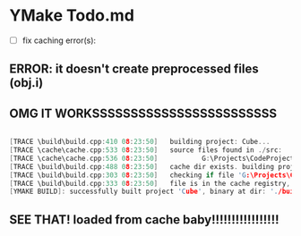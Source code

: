 # YMake Todo.md

- [ ] fix caching error(s):

## ERROR: it doesn't create preprocessed files (obj.i)


## OMG IT WORKSSSSSSSSSSSSSSSSSSSSSSSS

```cpp

[TRACE \build\build.cpp:410 08:23:50]   building project: Cube...
[TRACE \cache\cache.cpp:533 08:23:50]   source files found in ./src:
[TRACE \cache\cache.cpp:536 08:23:50]           G:\Projects\CodeProjects\YMake\YMakeTests\helloworld\src\main.cpp
[TRACE \build\build.cpp:488 08:23:50]   cache dir exists. building project...
[TRACE \build\build.cpp:303 08:23:50]   checking if file 'G:\Projects\CodeProjects\YMake\YMakeTests\helloworld\src\main.cpp' needs re-compiling...
[TRACE \build\build.cpp:333 08:23:50]   file is in the cache registry, but it is unchanged.
[YMAKE BUILD]: successfully built project 'Cube', binary at dir: './build

```

## SEE THAT! loaded from cache baby!!!!!!!!!!!!!!!!!

